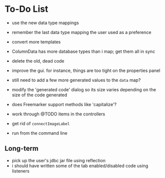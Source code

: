To-Do List
==========

* use the new data type mappings
* remember the last data type mapping the user used as a preference
* convert more templates
* ColumnData has more database types than i map; get them all in sync


* delete the old, dead code
* improve the gui. for instance, things are too tight on the properties panel
* still need to add a few more generated values to the `data` map?
* modify the 'generated code' dialog so its size varies depending on the size of the code generated

* does Freemarker support methods like 'capitalize'?
* work through @TODO items in the controllers
* get rid of `connectImageLabel`

* run from the command line


Long-term
---------

* pick up the user's jdbc jar file using reflection
* i should have written some of the tab enabled/disabled code using listeners


